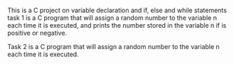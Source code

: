 This is a C project on variable declaration and if, else and while statements
task 1 is a C program that will assign a random number to the variable n each time it is executed, and prints the number stored in the variable n if is positive or negative.

Task 2 is a C program that will assign a random number to the variable n each time it is executed.

